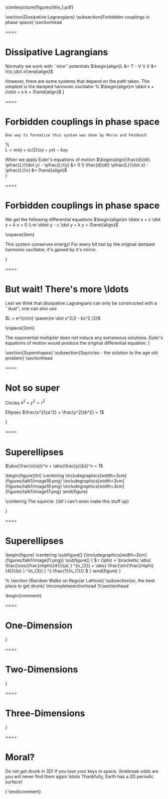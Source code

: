 \centerpicture{figures/title_1.pdf}

\section{Dissipative Lagrangians}
\subsection{Forbidden couplings in phase space}
\sectionhead


====
# Dissipative Lagrangians


Normally we work with ``nice'' potentials
$\begin{align}L &= T - V \\ V &= V(x,\dot x)\end{align}$	

However, there are some systems that depend on the path taken. The simplest is the damped harmonic oscillator
%
$\begin{align}m \ddot x + c\dot + x k = 0\end{align}$
}


====
# Forbidden couplings in phase space


	
	One way to formalize this system was done by Morse and Feshbach
%	
	$L = m \dot x\dot y + (c/2)(x \dot y - y \dot x) - k x y$

When we apply Euler's equations of motion
$\begin{align}\frac{d}{dt} \pfrac{L}{\dot y} - \pfrac{L}{y} &= 0 \\ \frac{d}{dt} \pfrac{L}{\dot x} - \pfrac{L}{x} &= 0\end{align}$	
}


====
# Forbidden couplings in phase space



We get the following differential equations
$\begin{align}m \ddot x + c \dot x + k x = 0 \\ m \ddot y - c \dot y + k y = 0\end{align}$

\vspace{2em}

This system conserves energy! For every bit lost by the original damped harmonic oscillator, it's gained by it's mirror.

}


====
# But wait! There's more \ldots



Lest we think that dissipative Lagrangians can only be constructed with a ``dual'', one can also use

$L = e^{ct/m} \paren{m \dot x^2/2 - kx^2 /2}$

\vspace{2em}

The exponential multiplier does not induce any extraneous solutions. Euler's equations of motion would produce the original differential equation.
}

\section{Supershapes}
\subsection{Squircles - the solution to the age old problem}
\sectionhead


====
# Not so super



Circles
$x^2 + y^2 = r^2$

Ellipses
$\frac{x^2}{a^2} + \frac{y^2}{b^2} = 1$

}


====
# Superellipses

$\abs{\frac{x}{a}}^n + \abs{\frac{y}{b}}^n = 1$

\begin{figure}[ht]
\centering
\includegraphics[width=3cm]{figures/talk1/image18.png}
\includegraphics[width=3cm]{figures/talk1/image19.png}
\includegraphics[width=3cm]{figures/talk1/image17.png}
\end{figure}

\centering
The squircle: {\bf I can't even make this stuff up}

}


====
# Superellipses



  \begin{figure}
    \centering
    \subfigure[]     {\includegraphics[width=3cm]{figures/talk1/image21.png}}
    \subfigure[] {
$
    r (\phi) =
\brackets{
        \abs{
                \frac{\cos(\frac{m\phi}{4})}{a}
        } ^{n_{2}}
+
        \abs{
                \frac{\sin(\frac{m\phi}{4})}{b}
        } ^{n_{3}}
} ^{-\frac{1}{n_{1}}}
$
   }
  \end{figure}
}

%
\section {Random Walks on Regular Lattices}
\subsection{or, the best place to get drunk}
\incompletesectionhead
%\sectionhead

\begin{comment}



====
# One-Dimension


}


====
# Two-Dimensions


}


====
# Three-Dimensions


}


====
# Moral?



 Do not get drunk in 3D!
 If you lose your keys in space, \linebreak odds are you will never find them again \ldots
 Thankfully, Earth has a 2D periodic surface!

}
\end{comment}

